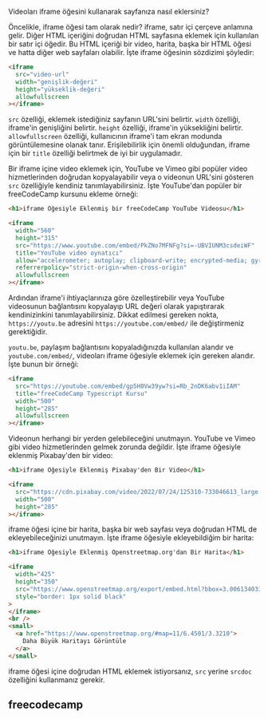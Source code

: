 Videoları iframe öğesini kullanarak sayfanıza nasıl eklersiniz?

Öncelikle, iframe öğesi tam olarak nedir? iframe, satır içi çerçeve anlamına gelir. Diğer HTML içeriğini doğrudan HTML sayfasına eklemek için kullanılan bir satır içi öğedir. Bu HTML içeriği bir video, harita, başka bir HTML öğesi ve hatta diğer web sayfaları olabilir. İşte iframe öğesinin sözdizimi şöyledir:

```html
<iframe
  src="video-url"
  width="genişlik-değeri"
  height="yükseklik-değeri"
  allowfullscreen
></iframe>
```
`src` özelliği, eklemek istediğiniz sayfanın URL'sini belirtir. `width` özelliği, iframe'in genişliğini belirtir. `height` özelliği, iframe'in yüksekliğini belirtir. `allowfullscreen` özelliği, kullanıcının iframe'i tam ekran modunda görüntülemesine olanak tanır. Erişilebilirlik için önemli olduğundan, iframe için bir `title` özelliği belirtmek de iyi bir uygulamadır.

Bir iframe içine video eklemek için, YouTube ve Vimeo gibi popüler video hizmetlerinden doğrudan kopyalayabilir veya o videonun URL'sini gösteren `src` özelliğiyle kendiniz tanımlayabilirsiniz. İşte YouTube'dan popüler bir freeCodeCamp kursunu ekleme örneği:

```html
<h1>iframe Öğesiyle Eklenmiş bir freeCodeCamp YouTube Videosu</h1>

<iframe
  width="560"
  height="315"
  src="https://www.youtube.com/embed/PkZNo7MFNFg?si=-UBVIUNM3csdeiWF"
  title="YouTube video oynatıcı"
  allow="accelerometer; autoplay; clipboard-write; encrypted-media; gyroscope; picture-in-picture; web-share"
  referrerpolicy="strict-origin-when-cross-origin"
  allowfullscreen
></iframe>
```
Ardından iframe'i ihtiyaçlarınıza göre özelleştirebilir veya YouTube videosunun bağlantısını kopyalayıp URL değeri olarak yapıştırarak kendinizinkini tanımlayabilirsiniz. Dikkat edilmesi gereken nokta, `https://youtu.be` adresini `https://youtube.com/embed/` ile değiştirmeniz gerektiğidir.

`youtu.be`, paylaşım bağlantısını kopyaladığınızda kullanılan alandır ve `youtube.com/embed/`, videoları iframe öğesiyle eklemek için gereken alandır. İşte bunun bir örneği:

```html
<iframe
  src="https://youtube.com/embed/gp5H0Vw39yw?si=Rb_2nDK6abv1iIAM"
  title="freeCodeCamp Typescript Kursu"
  width="500"
  height="285"
  allowfullscreen
></iframe>
```
Videonun herhangi bir yerden gelebileceğini unutmayın. YouTube ve Vimeo gibi video hizmetlerinden gelmek zorunda değildir. İşte iframe öğesiyle eklenmiş Pixabay'den bir video:

```html
<h1>iframe Öğesiyle Eklenmiş Pixabay'den Bir Video</h1>

<iframe
  src="https://cdn.pixabay.com/video/2022/07/24/125310-733046613_large.mp4"
  width="500"
  height="285"
></iframe>
```
iframe öğesi içine bir harita, başka bir web sayfası veya doğrudan HTML de ekleyebileceğinizi unutmayın. İşte iframe öğesiyle ekleyebildiğim bir harita:

```html
<h1>iframe Öğesiyle Eklenmiş Openstreetmap.org'dan Bir Harita</h1>

<iframe
  width="425"
  height="350"
  src="https://www.openstreetmap.org/export/embed.html?bbox=3.006134033203125%2C6.150112578753815%2C3.6357879638671875%2C6.749850810550778&amp;layer=mapnik"
  style="border: 1px solid black"
>
</iframe>
<br />
<small>
  <a href="https://www.openstreetmap.org/#map=11/6.4501/3.3210">
    Daha Büyük Haritayı Görüntüle
  </a>
</small>
```
iframe öğesi içine doğrudan HTML eklemek istiyorsanız, `src` yerine `srcdoc` özelliğini kullanmanız gerekir.
## freecodecamp